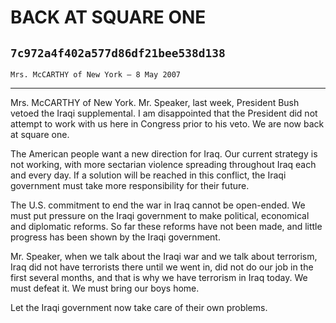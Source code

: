 # BACK AT SQUARE ONE
## `7c972a4f402a577d86df21bee538d138`
`Mrs. McCARTHY of New York — 8 May 2007`

---


Mrs. McCARTHY of New York. Mr. Speaker, last week, President Bush 
vetoed the Iraqi supplemental. I am disappointed that the President did 
not attempt to work with us here in Congress prior to his veto. We are 
now back at square one.

The American people want a new direction for Iraq. Our current 
strategy is not working, with more sectarian violence spreading 
throughout Iraq each and every day. If a solution will be reached in 
this conflict, the Iraqi government must take more responsibility for 
their future.

The U.S. commitment to end the war in Iraq cannot be open-ended. We 
must put pressure on the Iraqi government to make political, economical 
and diplomatic reforms. So far these reforms have not been made, and 
little progress has been shown by the Iraqi government.

Mr. Speaker, when we talk about the Iraqi war and we talk about 
terrorism, Iraq did not have terrorists there until we went in, did not 
do our job in the first several months, and that is why we have 
terrorism in Iraq today. We must defeat it. We must bring our boys 
home.

Let the Iraqi government now take care of their own problems.
